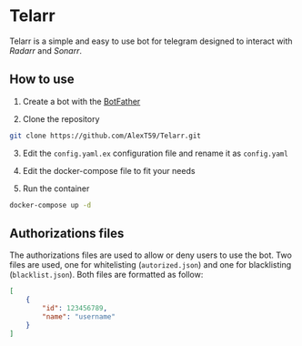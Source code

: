 # Telarr

Telarr is a simple and easy to use bot for telegram designed to interact with *Radarr* and *Sonarr*.

## How to use

1. Create a bot with the [BotFather](https://t.me/botfather)

2. Clone the repository

```bash
git clone https://github.com/AlexT59/Telarr.git
```

3. Edit the `config.yaml.ex` configuration file and rename it as `config.yaml`

4. Edit the docker-compose file to fit your needs

5. Run the container

```bash
docker-compose up -d
```

## Authorizations files

The authorizations files are used to allow or deny users to use the bot.
Two files are used, one for whitelisting (`autorized.json`) and one for blacklisting (`blacklist.json`).
Both files are formatted as follow:

```json
[
    {
        "id": 123456789,
        "name": "username"
    }
]
```
